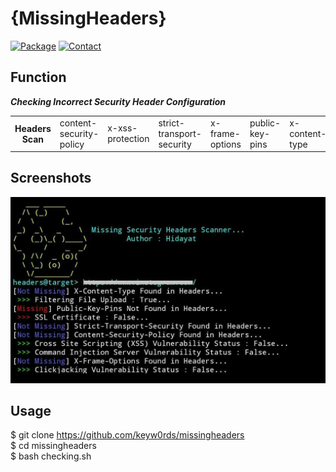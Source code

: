 # {MissingHeaders}
[![Package](https://img.shields.io/badge/Package-cURL-yellow.svg)]()
[![Contact](https://img.shields.io/badge/Instagram-%40mhiidayatt-purple.svg)](https://www.instagram.com/mhiidayatt/) 

Function
----
***Checking Incorrect Security Header Configuration***
<table>
    <tr>
        <th>Headers Scan</th>
        <td>content-security-policy</td>
        <td>x-xss-protection</td>
        <td>strict-transport-security</td>
        <td>x-frame-options</td>
        <td>public-key-pins</td>
        <td>x-content-type</td>
    </tr>
</table>

Screenshots
----
![Screenshot](https://raw.githubusercontent.com/keyw0rds/missingheaders/master/img/img.jpeg)

Usage
----
$ git clone https://github.com/keyw0rds/missingheaders<br />
$ cd missingheaders<br />
$ bash checking.sh<br />


